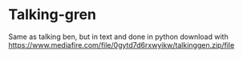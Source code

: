 # Talking-gren
Same as talking ben, but in text and done in python
download with https://www.mediafire.com/file/0gytd7d6rxwyikw/talkinggen.zip/file
